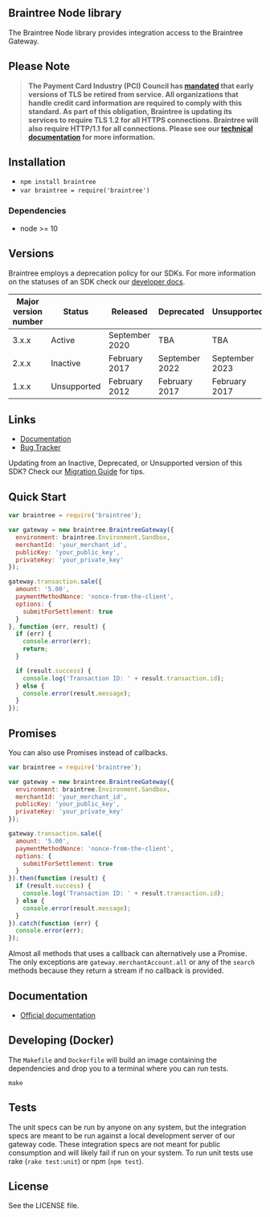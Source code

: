 ## Braintree Node library

The Braintree Node library provides integration access to the Braintree Gateway.

## Please Note
> **The Payment Card Industry (PCI) Council has [mandated](https://blog.pcisecuritystandards.org/migrating-from-ssl-and-early-tls) that early versions of TLS be retired from service.  All organizations that handle credit card information are required to comply with this standard. As part of this obligation, Braintree is updating its services to require TLS 1.2 for all HTTPS connections. Braintree will also require HTTP/1.1 for all connections. Please see our [technical documentation](https://github.com/paypal/tls-update) for more information.**

## Installation

* `npm install braintree`
* `var braintree = require('braintree')`

### Dependencies

* node >= 10

## Versions

Braintree employs a deprecation policy for our SDKs. For more information on the statuses of an SDK check our [developer docs](http://developers.braintreepayments.com/reference/general/server-sdk-deprecation-policy).

| Major version number | Status      | Released        | Deprecated      | Unsupported     |
| -------------------- | ----------- | --------------- | --------------- | --------------- |
| 3.x.x                | Active      | September 2020  | TBA             | TBA             |
| 2.x.x                | Inactive    | February 2017   | September 2022  | September 2023  |
| 1.x.x                | Unsupported | February 2012   | February 2017   | February 2017   |

## Links

* [Documentation](https://developers.braintreepayments.com/node/sdk/server/overview)
* [Bug Tracker](https://github.com/braintree/braintree_node/issues)

Updating from an Inactive, Deprecated, or Unsupported version of this SDK? Check our [Migration Guide](https://developers.braintreepayments.com/reference/general/server-sdk-migration-guide/node) for tips.

## Quick Start

```javascript
var braintree = require('braintree');

var gateway = new braintree.BraintreeGateway({
  environment: braintree.Environment.Sandbox,
  merchantId: 'your_merchant_id',
  publicKey: 'your_public_key',
  privateKey: 'your_private_key'
});

gateway.transaction.sale({
  amount: '5.00',
  paymentMethodNonce: 'nonce-from-the-client',
  options: {
    submitForSettlement: true
  }
}, function (err, result) {
  if (err) {
    console.error(err);
    return;
  }

  if (result.success) {
    console.log('Transaction ID: ' + result.transaction.id);
  } else {
    console.error(result.message);
  }
});
```

## Promises

You can also use Promises instead of callbacks.

```javascript
var braintree = require('braintree');

var gateway = new braintree.BraintreeGateway({
  environment: braintree.Environment.Sandbox,
  merchantId: 'your_merchant_id',
  publicKey: 'your_public_key',
  privateKey: 'your_private_key'
});

gateway.transaction.sale({
  amount: '5.00',
  paymentMethodNonce: 'nonce-from-the-client',
  options: {
    submitForSettlement: true
  }
}).then(function (result) {
  if (result.success) {
    console.log('Transaction ID: ' + result.transaction.id);
  } else {
    console.error(result.message);
  }
}).catch(function (err) {
  console.error(err);
});
```

Almost all methods that uses a callback can alternatively use a Promise. The only exceptions are `gateway.merchantAccount.all` or any of the `search` methods because they return a stream if no callback is provided. 

## Documentation

* [Official documentation](https://developers.braintreepayments.com/node/sdk/server/overview)

## Developing (Docker)

The `Makefile` and `Dockerfile` will build an image containing the dependencies and drop you to a terminal where you can run tests.

```
make
```

## Tests

The unit specs can be run by anyone on any system, but the integration specs are meant to be run against a local development server of our gateway code. These integration specs are not meant for public consumption and will likely fail if run on your system. To run unit tests use rake (`rake test:unit`) or npm (`npm test`).

## License

See the LICENSE file.
